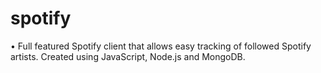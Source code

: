 # spotify
•	Full featured Spotify client that allows easy tracking of followed Spotify artists. Created using JavaScript, Node.js and MongoDB.
